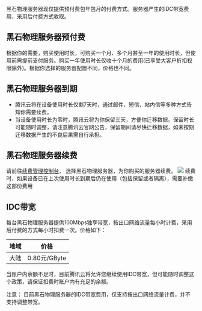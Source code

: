 黑石物理服务器现仅提供预付费包年包月的付费方式。服务器产生的IDC带宽费用，采用后付费方式收取。

## 黑石物理服务器预付费
根据你的需要，购买使用时长，可购买一个月、多个月甚至一年的使用时长，但使用前需提前支付服务。购买一年使用时长仅收十个月的费用(已享受大客户折扣权限除外)。根据你选择的服务器配置不同，价格也不同。

## 黑石物理服务器到期
- 腾讯云将在设备使用时长仅剩7天时，通过邮件、短信、站内信等多种方式告知你需要续费。
- 当设备使用时长为零时，腾讯云将为你保留三天，方便你迁移数据。保留时长可能随时调整，请注意腾讯云官网公告，保留期间请尽快迁移数据，如未按期迁移数据产生的不良后果需自行承担。

## 黑石物理服务器续费
请前往[续费管理控制台](//console.qcloud.com/acct/renewal)， 选择黑石物理服务器，为你购买的服务器续费。
![](//mccdn.qcloud.com/static/img/89796a3919392ce878c975ebe614af64/image.png)
续费时，如果设备已在上次使用时长到期后仍在使用（包括保留或者隔离），需要补缴这部份费用

## IDC带宽
每台黑石物理服务器提供100Mbps独享带宽，按出口网络流量每小时计费，采用后付费的方式每小时扣费一次。价格如下：

| 地域 |价格|
|---------|---------|
| 大陆 |  0.80元/GByte|

当账户内余额不足时，目前腾讯云将允许您继续使用IDC带宽，但可能随时调整这个政策，请保证扣费时账户内有充足的余额。

注意： 目前黑石物理服务器的IDC带宽费用，仅支持按出口网络流量计费，并不支持调整带宽。



